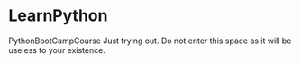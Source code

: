 # LearnPython
PythonBootCampCourse
Just trying out. Do not enter this space as it will be useless to your existence.
